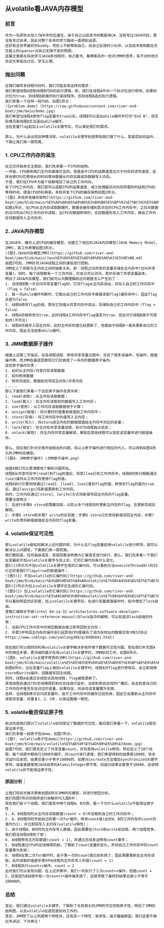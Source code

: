 ## 从volatile看JAVA内存模型
### 前言
    作为一名刚毕业加入TW半年的应届生，由于自己以前读书时都是用C#，没有写过JAVA代码，更没有写过安卓，因此对整个安卓的学习路线一直感到迷惑，
    还好有全世界最好的buddy，项目上不断帮助自己，给自己反馈的小伙伴，以及技术架构都在天花板上的sponsor对自己无微不至的照顾。
    这篇文章是在系统学习JAVA多线程时，自己看书、看博客后的一些对JMM的思考，有不对的地方欢迎大家指出讨论，学无止境。

### 抛出问题
    在我们编写多线程代码时，我们可能会有这样的需求：
    我们希望线程A控制线程B代码的执行逻辑，即，我们在线程A中对一个标识位进行修改，如果标识位为true，则线程B就循环执行某段程序，否则线程B退出执行逻辑。
    我们来看一下这样一段代码，如图1所示：
    ![problem demo] (https://raw.githubusercontent.com/river-and-boat/jmm/main/Demo.jpg)
    我们希望当线程A修改flag变量为true以后，线程B可以退出while循环并打印"End B"，但实际情况是线程B无法退出while循环。
    当在变量flag前加上volatile关键字后，可以满足我们的需求。

    那么，为什么会出现这种情况呢，volatile关键字到底帮助我们做了什么，其底层如何运作，下面让我们来一探究竟。

### 1. CPU工作内存的诞生
    在正式开始本文主题前，我们先来看一下CPU的结构。
    一开始，CPU是和我们主内存直接交互的。但是由于CPU的运算速度远大于内存的读写速度，这样会使CPU花费很长的时间等待数据从内存加载或将数据写入内存。
    于是，我们在CPU中为每个核都增加了自己的工作内存。
    有了CPU工作内存，我们就可以适配CPU的运算速度，减少处理器访问内存所需的时延和CPU的等待时间，提高CPU的利用率。多核并发下CPU的缓存架构如图2所示。
    ![图2.多核并发缓存架构](https://github.com/river-and-boat/jmm/blob/main/%E5%A4%9A%E6%A0%B8%E5%B9%B6%E5%8F%91%E7%BC%93%E5%AD%98%E6%9E%B6%E6%9E%84.png)
    如图1所示，当CPU从主内存读取数据时，数据会被存储到其对应的CPU工作内存中，之后对数据的访问均从CPU工作内存中读取，当CPU对数据修改时，也将数据先写入工作内存，再由工作内存将数据写入主内存中。

### 2. JAVA内存模型
    在JAVA中，模仿上述CPU的缓存模型，也建立了相应的JAVA内存模型(JAVA Memory Model, JMM)，其工作原理如图3所示。
    ![图3.JAVA内存模型JMM](https://github.com/river-and-boat/jmm/blob/main/Java%E5%86%85%E5%AD%98%E6%A8%A1%E5%9E%8B.md)
    由图3可知，JMM针对JAVA线程之间的通信进行控制。
    JMM定义了线程与主内存之间的抽象关系，即：线程之间共享的变量存储在主内存中(也叫共享变量)。同时，每个线程都有一个工作内存，仅自己可以访问，其中存储了共享变量副本。
    明白了JAVA内存模型，我们就可以大概理解前述问题是怎么产生的了：
    1. 当线程B第一次访问共享变量flag时，它将flag从主内存读出，并存入自己的工作内存中（flag = false）
    2. 每一次while循环判断时，它都从自己的工作内存中直接读取flag(缓存命中)，因此flag总是为false
    3. 线程A修改flag的值，首先它将值从共享内存中读出，存储到自己的工作内存中（flag = false）
    4. 线程A将值修改为true，此时线程A工作内存中flag值变为true，但这对于线程B是不可感知的(不可见)
    5. 线程A将值写入回主内存，此时主内存的值已经更新了，但是由于线程B一直未更新自己的工作内存，因此无法结束while循环。

### 3. JMM数据原子操作
    根据上述第二节描述，在各线程读取、修改共享变量过程中，涉及了很多读操作，写操作，赋值操作等，而JMM在最底层都将它们封装成了一系列的数据原子操作。
    这些原子操作负责：
    1. 如何从主内存/共享内存读取数据
    2. 如何修改数据
    3. 修改完成后，数据如何写回主内存/共享内存
    ......
    那么下面我们来看一下这些原子操作及其作用：
    1. read(读取)：从主内存读取数据；
    2. load(载入)：将主内存读取到的数据写入工作内存；
    3. use(使用)：从工作内存读取数据用于计算；
    4. assign(赋值)：将计算好的值重新赋值到工作内存中；
    5. store(存储)：将工作内存中的值写入主内存；
    6. write(写入)：将store进主内存的数据赋值给主内存中对应的变量；
    7. lock(锁定)：将主内存共享变量加锁，标识为线程独占状态；
    8. unlock(解锁)：将主内存共享变量解锁，解锁后其他线程可以锁定该变量并进行赋值操作。

    那么，现在我们针对文章开始抛出的问题，将以上原子操作进行相应的代入，可以得到如图4所示的JMM内存模型。
    ![图4. JMM原子操作] (JMM原子操作.png)

    由图4我们可以更清楚地了解到问题所在。
    线程B从共享内存中[read]到flag的值后，将其[load]到工作内存中。线程B的执行殷勤通过[use]操作从工作内存使用flag的值。
    线程A执行引擎同样通过[read]、[load]、[use]拿到flag的值，修改完flag的值为true后，通过[assign]将新值更新到工作内存。
    同时，工作内存通过[store]、[write]方式将新值写回主内存的flag变量。
    需要注意两点：
    1. 在进行步骤6 store前需要加锁，以防止多个线程同时更新主内存的flag，在更新完成后解锁。
    2. 步骤6 store和步骤7 write的区别是：步骤6 store只负责将新值写回主内存，步骤7 write负责将新值赋值给主内存的flag变量。

### 4. volatile保证可见性
    那么volatile是如何解决上述问题的呢，为什么在flag变量前用volatile进行修饰，就可以解决以上问题呢，下面我们来一探究竟。
    我们都知道，任何高级语言，其底层都会转换为汇编语言进行执行，那么，我们先来看一下我们在变量前不加volatile关键字与加上后，它的汇编代码有什么变化。
    图5(1)所示为不加volatile关键字生成的汇编代码，可以看到方法executeThreadA()的25行正好是我们flag=true的赋值操作；
    ![图5(1) 不加volatile的汇编代码](https://github.com/river-and-boat/jmm/blob/main/%E4%B8%8D%E5%8A%A0volatile%E7%9A%84%E6%B1%87%E7%BC%96%E4%BB%A3%E7%A0%81.png)
    图5(2)所示为加上volatile关键字后生成的汇编代码。
    ![图5(2) 加上volatile的汇编代码](https://github.com/river-and-boat/jmm/blob/main/%E5%8A%A0%E4%B8%8Avolatile%E7%9A%84%E6%B1%87%E7%BC%96%E4%BB%A3%E7%A0%81.png)
    可以看到明显的区别是，加上volatile关键字后，在进行变量赋值操作时，指令增加了lock前缀。
    查略汇编相关手册(intel 64-ia-32-architectures-software-developer-instruction-set-reference-manual)对lock指令的解释，可以知道该lock前缀的作用：
    1. 当前CPU工作内存中的相应数据会被立即写回到主内存；
    2. 步骤1中写回主内存的操作会引起其他CPU里缓存了该内存地址的数据无效(MESI协议 https://www.cnblogs.com/yanlong300/p/8986041.html)

    现在我们可以很好的利用volatile关键字解决多核环境下数据可见性问题。现在我们补充图4中的相应步骤，更详细的展示在有volatile关键字时，JMM如何工作，如图6所示。
    ![图6. volatile关键字修饰的JMM](https://github.com/river-and-boat/jmm/blob/main/volatile%E5%85%B3%E9%94%AE%E5%AD%97%E4%BF%AE%E9%A5%B0%E7%9A%84JMM.png)
    如图6所示，当在变量flag上增加volatile关键字时，线程A对flag进行修改后，会立即调用store和write操作，将数据写回主线程。
    同时，线程A会通过总线告诉其他线程，flag被我更新了。
    其他线程会通过CPU总线嗅探机制对总线进行监听，当收到来自总线的广播后，会去检查自己的工作内存中是否存在对应的变量，如果存在，则会将该变量置为无效。
    这样，当线程B再次访问该变量时，由于工作内存中的缓存已经失效，因此它会重新从主内存中读取该变量，并重复1、2、3步，以保证数据一致性。

### 5. volatile能否保证原子性
    前述内容我们探讨了volatile如何保证了数据的可见性，最后我们来看一下，volatile能否保证原子性。
    我们先来看一段原子性demo，如图7所示。
    ![图7. volatile原子性demo](https://github.com/river-and-boat/jmm/blob/main/volatile%E5%8E%9F%E5%AD%90%E6%80%A7demo.jpg)
    由图7可知，我们首先定义了共享变量count，并将其用volatile修饰。然后定义了10个线程，每个线程中都执行1000次循环，对count进行递增，我们希望得到的结果是10000，但多次运行后发现，结果总是小于等于10000的，如果对increate方法增加synchronized关键字修饰，或者直接使用JAVA自带的AtomicInteger原子类，则运行结果总是等于10000，这说明volatile并不能保证原子性。

#### 原因分析：
    让我们将目光再次聚焦到图6所示JMM内存模型，并进行原因分析。
    我们将图7所示的程序进行拆解并代入图6中：
    现在我们有十个线程，我们拿其中两个线程A、B为例，看一下为什么volatile不能保证原子性：
    1. A、B线程同时从主内存读取数据(count = 0)并加载到自己的工作内存中；
    2. A、B线程同时开始自己的第一次for循环，修改count值(此时A、B的工作内存的count的值均为1)，并立即回写入主内存(volatile特性)；
    3. 由于线程A、B同时向主内存写入数据，因此需要在store和write前加锁，两个线程竞争，我们假设线程A得到了锁；
    4. A线程修改主内存数据(count = 1)，并通过总线发送修改count事件；
    5. B线程通过CPU的总线嗅探机制，了解到了count变量的变化，并将自己工作内存中的count变量置为失效；
    6. 线程B在第二次for循环时，由于第一次的count值已经失效了，因此需要重新去主内存读取，此时读取的值是步骤4中A线程向主内存写入的值(count = 1)
    7. B线程执行count++操作，count = 2
    此时我们可以发现问题，在上述步骤中，我们一共执行了三次count++操作，但是count = 2，这是因为B线程中有一次count++操作被失效了，这就导致了最终的结果总是小于等于10000的。

### 总结
    至此，我们通过volatile关键字，了解到了与其相关的JMM的可见性和原子性，明白了JMM的结构图，以及volatile在底层是如何工作的。
    其实，JMM除了以上所提两个特性外，还有另一个特性：有序性，由于篇幅原因，我们这里不做过多讲述，下次再见！



    
